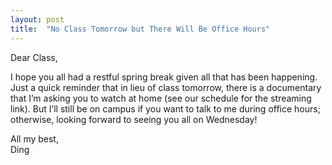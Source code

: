 ```yaml
---
layout: post
title:  "No Class Tomorrow but There Will Be Office Hours"
---
```


Dear Class,

I hope you all had a restful spring break given all that has been happening. Just a quick reminder that in lieu of class tomorrow, there is a documentary that I’m asking you to watch at home (see our schedule for the streaming link). But I’ll still be on campus if you want to talk to me during office hours; otherwise, looking forward to seeing you all on Wednesday!

All my best,\
Ding
